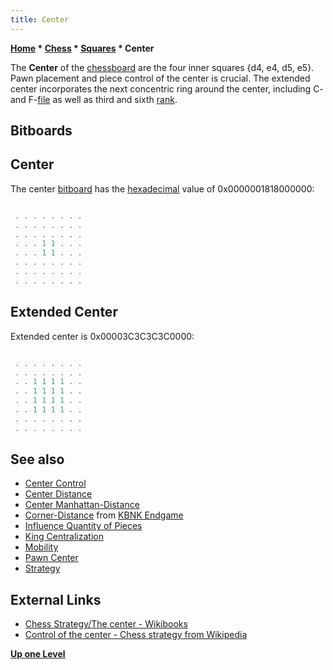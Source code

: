 ```yaml
---
title: Center
---
```

**[Home](Home "Home") * [Chess](Chess "Chess") * [Squares](Squares "Squares") * Center**

The **Center** of the [chessboard](Chessboard "Chessboard") are the four inner squares {d4, e4, d5, e5}. Pawn placement and piece control of the center is crucial. The extended center incorporates the next concentric ring around the center, including C- and F-[file](Files "Files") as well as third and sixth [rank](Ranks "Ranks").

## Bitboards

## Center

The center [bitboard](Bitboards "Bitboards") has the [hexadecimal](https://en.wikipedia.org/wiki/Hexadecimal) value of 0x0000001818000000:

```C++

 . . . . . . . .
 . . . . . . . .
 . . . . . . . .
 . . . 1 1 . . .
 . . . 1 1 . . .
 . . . . . . . .
 . . . . . . . .
 . . . . . . . .

```

## Extended Center

Extended center is 0x00003C3C3C3C0000:

```C++

 . . . . . . . .
 . . . . . . . .
 . . 1 1 1 1 . .
 . . 1 1 1 1 . .
 . . 1 1 1 1 . .
 . . 1 1 1 1 . .
 . . . . . . . .
 . . . . . . . .

```

## See also

- [Center Control](Center_Control "Center Control")
- [Center Distance](Center_Distance "Center Distance")
- [Center Manhattan-Distance](Center_Manhattan-Distance "Center Manhattan-Distance")
- [Corner-Distance](KBNK_Endgame#CornerDistance "KBNK Endgame") from [KBNK Endgame](KBNK_Endgame "KBNK Endgame")
- [Influence Quantity of Pieces](Influence_Quantity_of_Pieces "Influence Quantity of Pieces")
- [King Centralization](King_Centralization "King Centralization")
- [Mobility](Mobility "Mobility")
- [Pawn Center](Pawn_Center "Pawn Center")
- [Strategy](Strategy "Strategy")

## External Links

- [Chess Strategy/The center - Wikibooks](https://en.wikibooks.org/wiki/Chess_Strategy/The_center)
- [Control of the center - Chess strategy from Wikipedia](https://en.wikipedia.org/wiki/Chess_strategy#Control_of_the_center)

**[Up one Level](Squares "Squares")**

